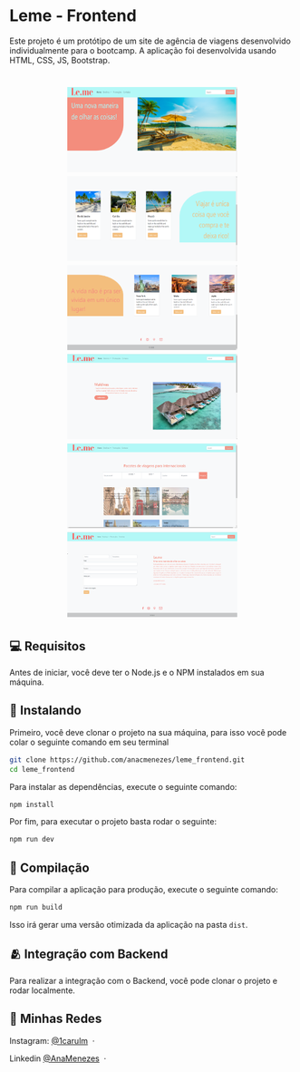 <h1>Leme - Frontend</h1>

Este projeto é um protótipo de um site de agência de viagens desenvolvido individualmente para o bootcamp. 
A aplicação foi desenvolvida usando HTML, CSS, JS, Bootstrap.

<h1 align="center">
    <img src="public/home (1).png" width="300" height="150"/>
    <img src="public/home (2).png" width="300" height="150"/>
    <img src="public/home (3).png" width="300" height="150"/>
    <img src="public/promocoes.png" width="300" height="150"/>
    <img src="public/destinos.png" width="300" height="150"/>
    <img src="public/contato.png" width="300" height="150"/>
</h1>

## 💻 Requisitos

Antes de iniciar, você deve ter o Node.js e o NPM instalados em sua máquina.

## 🚀 Instalando

Primeiro, você deve clonar o projeto na sua máquina, para isso você
pode colar o seguinte comando em seu terminal

```bash
git clone https://github.com/anacmenezes/leme_frontend.git
cd leme_frontend
```

Para instalar as dependências, execute o seguinte comando:

```bash
npm install
```

Por fim, para executar o projeto basta rodar o seguinte:

```bash
npm run dev
```

## 🔧 Compilação

Para compilar a aplicação para produção, execute o seguinte comando:

```bash
npm run build
```
Isso irá gerar uma versão otimizada da aplicação na pasta `dist`.

## 🫂 Integração com Backend

Para realizar a integração com o Backend, você pode clonar o projeto e rodar localmente.

## 📱 Minhas Redes

Instagram: [@1carulm](https://www.instagram.com/1carulm/) &nbsp;&middot;&nbsp;

Linkedin [@AnaMenezes](https://www.linkedin.com/in/ana-menezes-882a8b257/) &nbsp;&middot;&nbsp;
